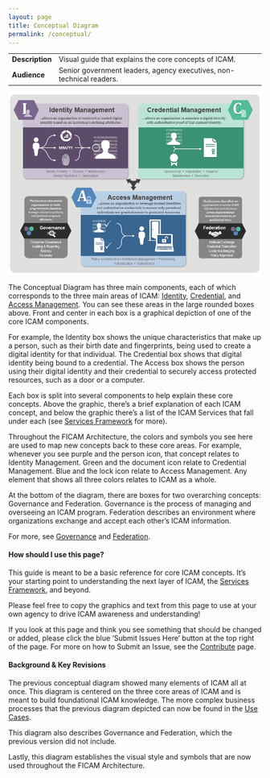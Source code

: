 ```yaml
---
layout: page
title: Conceptual Diagram
permalink: /conceptual/
---
```

<table>
<tr><td><b>Description</b></td><td>Visual guide that explains the core concepts of ICAM.</td></tr>
<tr><td><b>Audience</b></td><td>Senior government leaders, agency executives, non-technical readers.</td></tr>
</table>

<div style="text-align:center"><img src="../img/ConceptualDiagram.png"/></div>

The Conceptual Diagram has three main components, each of which corresponds to the three main areas of ICAM: [Identity](11_identity.md), [Credential](12_credentials.md), and [Access Management](13_access_management.md). You can see these areas in the large rounded boxes above.
Front and center in each box is a graphical depiction of one of the core ICAM components.  

For example, the Identity box shows the unique characteristics that make up a person, such as their birth date and fingerprints, being used to create a digital identity for that individual. The Credential box shows that digital identity being bound to a credential. The Access box shows the person using their digital identity and their credential to securely access protected resources, such as a door or a computer.

Each box is split into several components to help explain these core concepts. Above the graphic, there’s a brief explanation of each ICAM concept, and below the graphic there’s a list of the ICAM Services that fall under each (see [Services Framework](serviceslink.md) for more).

Throughout the FICAM Architecture, the colors and symbols you see here are used to map new concepts back to these core areas. For example, whenever you see purple and the person icon, that concept relates to Identity Management. Green and the document icon relate to Credential Management. Blue and the lock icon relate to Access Management.  Any element that shows all three colors relates to ICAM as a whole.

At the bottom of the diagram, there are boxes for two overarching concepts: Governance and Federation. Governance is the process of managing and overseeing an ICAM program. Federation describes an environment where organizations exchange and accept each other’s ICAM information.  

For more, see [Governance](15_governance.md) and [Federation](14_federation.md).

#### How should I use this page?
This guide is meant to be a basic reference for core ICAM concepts. It’s your starting point to understanding the next layer of ICAM, the [Services Framework](serviceslink.md), and beyond.

Please feel free to copy the graphics and text from this page to use at your own agency to drive ICAM awareness and understanding!

If you look at this page and think you see something that should be changed or added, please click the blue ‘Submit Issues Here’ button at the top right of the page. For more on how to Submit an Issue, see the [Contribute](ficam_contribute.md) page.

#### Background & Key Revisions

The previous conceptual diagram showed many elements of ICAM all at once. This diagram is centered on the three core areas of ICAM and is meant to build foundational ICAM knowledge. The more complex business processes that the previous diagram depicted can now be found in the [Use Cases](usecaseslink.md). 

This diagram also describes Governance and Federation, which the previous version did not include.

Lastly, this diagram establishes the visual style and symbols that are now used throughout the FICAM Architecture.  


